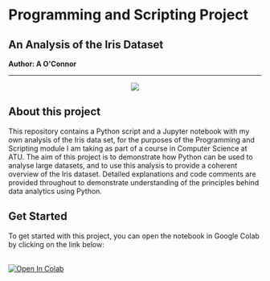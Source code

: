 # Programming and Scripting Project 
## An Analysis of the Iris Dataset
**Author: A O'Connor**
*****
<p align ="center"><img src="https://storage.googleapis.com/kaggle-datasets-images/19/19/default-backgrounds/dataset-card.jpg" /></p> 

## About this project
This repository contains a Python script and a Jupyter notebook with my own analysis of the Iris data set, for the purposes of the Programming and Scripting module I am taking as part of a course in Computer Science at ATU. The aim of this project is to demonstrate how Python can be used to analyse large datasets, and to use this analysis to provide a coherent overview of the Iris dataset. Detailed explanations and code comments are provided throughout to demonstrate understanding of the principles behind data analytics using Python. 

## Get Started
To get started with this project, you can open the notebook in Google Colab by clicking on the link below:

<br>

<a target="_blank" href="https://colab.research.google.com/github/a-o-connor/pands-project/blob/main/iris_analysis.ipynb">
  <img src="https://colab.research.google.com/assets/colab-badge.svg" alt="Open In Colab"/>
</a>

<br>
